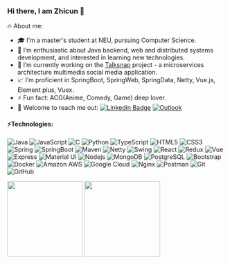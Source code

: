 ### Hi there, I am Zhicun 👋

<!-- **FancleX/FancleX** is a ✨ _special_ ✨ repository because its `README.md` (this file) appears on your GitHub profile. -->

<!-- Here are some ideas to get you started: -->
🔥 About me:
- 🎓 I’m a master's student at NEU, pursuing Computer Science.
- 🔭 I’m enthusiastic about Java backend, web and distributed systems development, and interested in learning new technologies.
- 🌱 I’m currently working on the [Talksnap](https://github.com/FancleX/TalkSnap) project - a microservices architecture multimedia social media application.
- 📈 I’m proficient in SpringBoot, SpringWeb, SpringData, Netty, Vue.js, Element plus, Vuex.
- ⚡ Fun fact: ACG(Anime, Comedy, Game) deep lover.
- 💬 Welcome to reach me out: [![Linkedin Badge](https://img.shields.io/badge/-ZhicunChen-blue?style=flat-square&logo=Linkedin&logoColor=white)](https://www.linkedin.com/in/zhicun-chen-0b0293203/) [![Outlook](https://img.shields.io/badge/-chen.zhicu@northeastern.edu-0078D4?style=flat-square&logo=microsoft-outlook&logoColor=white)](mailto:chen.zhicu@northeastern.edu)

#### ⚡Technologies:
![Java](https://img.shields.io/badge/Java-ED8B00?style=flat-square&logo=java&logoColor=white)
![JavaScript](https://img.shields.io/badge/-JavaScript-black?style=flat-square&logo=javascript)
![C](https://img.shields.io/badge/-C-00599C?style=flat-square&logo=c&logoColor=white)
![Python](https://img.shields.io/badge/-Python-black?style=flat-square&logo=Python)
![TypeScript](https://img.shields.io/badge/TypeScript-3178C6?logo=typescript&logoColor=fff&style=flat)
![HTML5](https://img.shields.io/badge/-HTML5-E34F26?style=flat-square&logo=html5&logoColor=white)
![CSS3](https://img.shields.io/badge/-CSS3-1572B6?style=flat-square&logo=css3&logoColor=white)
![Spring](https://img.shields.io/badge/Spring-6DB33F.svg?style=flat-square&logo=Spring&logoColor=white)
![SpringBoot](https://img.shields.io/badge/-Spring%20Boot-6DB33F.svg?style=flat-square&logo=Spring-Boot&logoColor=white)
![Maven](https://img.shields.io/badge/-Apache%20Maven-C71A36.svg?style=flat-square&logo=Apache-Maven&logoColor=white)
![Netty](https://img.shields.io/badge/-Netty-007396?style=flat&logo=netty)
![Swing](https://img.shields.io/badge/-Swing-007396?style=flat&logo=swing)
![React](https://img.shields.io/badge/React-61DAFB?logo=react&logoColor=000&style=flat)
![Redux](https://img.shields.io/badge/Redux-593D88?style=for-the-badge&logo=redux&logoColor=whit)
![Vue](https://img.shields.io/badge/Vue.js-35495E?style=flat-square&logo=vue.js&logoColor=4FC08D)
![Express](https://img.shields.io/badge/Express.js-404D59?style=for-the-badge)
![Material UI](https://img.shields.io/badge/Material--UI-0081CB?style=for-the-badge&logo=material-ui&logoColor=white)
![Nodejs](https://img.shields.io/badge/-Nodejs-black?style=flat-square&logo=Node.js)
![MongoDB](https://img.shields.io/badge/-MongoDB-black?style=flat-square&logo=mongodb)
![PostgreSQL](https://img.shields.io/badge/-PostgreSQL-316192?style=flat-square&logo=postgresql&logoColor=white)
![Bootstrap](https://img.shields.io/badge/-Bootstrap-563D7C?style=flat-square&logo=bootstrap)
![Docker](https://img.shields.io/badge/-docker-%230db7ed.svg?style=flat-square&logo=docker&logoColor=white)
![Amazon AWS](https://img.shields.io/badge/Amazon%20AWS-232F3E?style=flat-square&logo=amazon-aws)
![Google Cloud](https://img.shields.io/badge/Google%20Cloud-black?style=flat-square&logo=google-cloud)
![Nginx](https://img.shields.io/badge/nginx-%23009639.svg?style=flat-square&logo=nginx&logoColor=white)
![Postman](https://img.shields.io/badge/Postman-FF6C37?style=flat-square&logo=postman&logoColor=white)
![Git](https://img.shields.io/badge/-Git-black?style=flat-square&logo=git)
![GitHub](https://img.shields.io/badge/-GitHub-181717?style=flat-square&logo=github)

<img align="left" height="175px" src="https://github-readme-stats.vercel.app/api?username=FancleX&include_all_commits=true&count_private-true&custom_title=FancleX'%20GitHub%20Stats&line_height=25&show_icons=true&hide_border=true&bg_color=0,ffff99,33ccff,9999ff&title_color=graywhite&icon_color=efb752&text_color=000000"><img align="" height="175px" src="https://github-readme-stats.vercel.app/api/top-langs/?username=FancleX&hide_title=false&hide_border=true&layout=compact&bg_color=0,ffff99,33ccff,9999ff&theme=graywhite&locale=en" />


